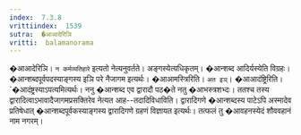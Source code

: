 ```yaml
---
index:  7.3.8
vrittiindex:  1539
sutra:  �आआदेरिञि
vritti:  balamanorama 
---
```


�आआदेरिञि। `न कर्मव्यतिहारे` इत्यतो नेत्यनुवर्तते। अङ्गस्येत्यधिकृतम्। �आन्शब्द आदिर्यस्येति विग्रहः। �आन्शब्दपूर्वपदस्याङ्गस्य इञि परे नैजागम इत्यर्थः। �आआमस्त्रिरिति। `अत इञ्`। �आआदंष्ट्रिरिति। `�आदंष्ट्रस्याऽपत्यमित्यर्थः। ननु �आन्शब्द एव द्वारादौ पठ�ते नतु �आभस्त्रशभ्दः। ततश्च तस्य द्वारादित्वाऽभावादैजागमप्रसक्तिरेव नेत्यत आह--तदादिविधाविति। द्वारादिगणे �आन्शब्दस्य पाटेऽपि अस्मादेव प्रतिषेधात् �आन्शब्दपूर्वकस्याङ्गस्य द्वारादिगणे ग्रहणं विज्ञायत इत्यर्थः। तत्फलं तु �आवहनस्येदं शौववहानं नाम नगरम्।

